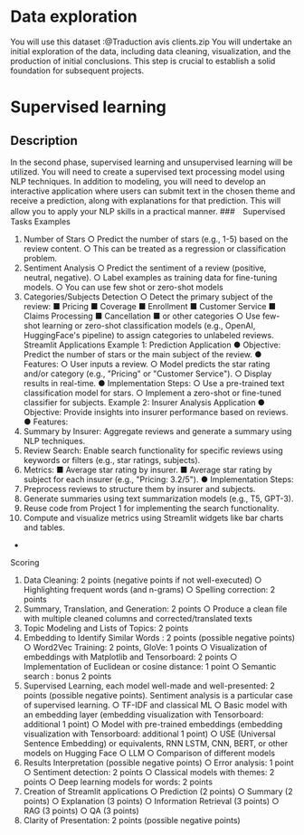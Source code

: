 # Data exploration
You will use this dataset :@Traduction avis clients.zip
You will undertake an initial exploration of the data, including data cleaning, visualization,
and the production of initial conclusions. This step is crucial to establish a solid foundation
for subsequent projects.
# Supervised learning
## Description
In the second phase, supervised learning and unsupervised learning will be utilized. You will
need to create a supervised text processing model using NLP techniques. In addition to
modeling, you will need to develop an interactive application where users can submit text in
the chosen theme and receive a prediction, along with explanations for that prediction. This
will allow you to apply your NLP skills in a practical manner.
###　Supervised Tasks Examples
1. Number of Stars
○ Predict the number of stars (e.g., 1-5) based on the review content.
○ This can be treated as a regression or classification problem.
2. Sentiment Analysis
○ Predict the sentiment of a review (positive, neutral, negative).
○ Label examples as training data for fine-tuning models.
○ You can use few shot or zero-shot models
3. Categories/Subjects Detection
○ Detect the primary subject of the review:
■ Pricing
■ Coverage
■ Enrollment
■ Customer Service
■ Claims Processing
■ Cancellation
■ or other categories
○ Use few-shot learning or zero-shot classification models (e.g., OpenAI,
HuggingFace's pipeline) to assign categories to unlabeled reviews.
Streamlit Applications
Example 1: Prediction Application
● Objective: Predict the number of stars or the main subject of the review.
● Features:
○ User inputs a review.
○ Model predicts the star rating and/or category (e.g., "Pricing" or "Customer
Service").
○ Display results in real-time.
● Implementation Steps:
○ Use a pre-trained text classification model for stars.
○ Implement a zero-shot or fine-tuned classifier for subjects.
Example 2: Insurer Analysis Application
● Objective: Provide insights into insurer performance based on reviews.
● Features:
1. Summary by Insurer: Aggregate reviews and generate a summary using
NLP techniques.
2. Review Search: Enable search functionality for specific reviews using
keywords or filters (e.g., star ratings, subjects).
3. Metrics:
■ Average star rating by insurer.
■ Average star rating by subject for each insurer (e.g., "Pricing: 3.2/5").
● Implementation Steps:
1. Preprocess reviews to structure them by insurer and subjects.
2. Generate summaries using text summarization models (e.g., T5, GPT-3).
3. Reuse code from Project 1 for implementing the search functionality.
4. Compute and visualize metrics using Streamlit widgets like bar charts and
tables.
-
Scoring
1. Data Cleaning: 2 points (negative points if not well-executed)
○ Highlighting frequent words (and n-grams)
○ Spelling correction: 2 points
2. Summary, Translation, and Generation: 2 points
○ Produce a clean file with multiple cleaned columns and corrected/translated
texts
3. Topic Modeling and Lists of Topics: 2 points
4. Embedding to Identify Similar Words : 2 points (possible negative points)
○ Word2Vec Training: 2 points, GloVe: 1 points
○ Visualization of embeddings with Matplotlib and Tensorboard: 2 points
○ Implementation of Euclidean or cosine distance: 1 point
○ Semantic search : bonus 2 points
5. Supervised Learning, each model well-made and well-presented: 2 points (possible
negative points). Sentiment analysis is a particular case of supervised learning.
○ TF-IDF and classical ML
○ Basic model with an embedding layer (embedding visualization with
Tensorboard: additional 1 point)
○ Model with pre-trained embeddings (embedding visualization with
Tensorboard: additional 1 point)
○ USE (Universal Sentence Embedding) or equivalents, RNN LSTM, CNN,
BERT, or other models on Hugging Face
○ LLM
○ Comparison of different models
6. Results Interpretation (possible negative points)
○ Error analysis: 1 point
○ Sentiment detection: 2 points
○ Classical models with themes: 2 points
○ Deep learning models for words: 2 points
7. Creation of Streamlit applications
○ Prediction (2 points)
○ Summary (2 points)
○ Explanation (3 points)
○ Information Retrieval (3 points)
○ RAG (3 points)
○ QA (3 points)
8. Clarity of Presentation: 2 points (possible negative points)
